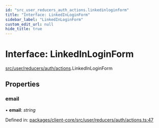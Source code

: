 ```yaml
---
id: "src_user_reducers_auth_actions.linkedinloginform"
title: "Interface: LinkedInLoginForm"
sidebar_label: "LinkedInLoginForm"
custom_edit_url: null
hide_title: true
---
```


# Interface: LinkedInLoginForm

[src/user/reducers/auth/actions](../modules/src_user_reducers_auth_actions.md).LinkedInLoginForm

## Properties

### email

• **email**: *string*

Defined in: [packages/client-core/src/user/reducers/auth/actions.ts:47](https://github.com/xr3ngine/xr3ngine/blob/7e8e151f1/packages/client-core/src/user/reducers/auth/actions.ts#L47)
